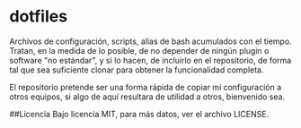 dotfiles
========
Archivos de configuración, scripts, alias de bash acumulados con el tiempo. Tratan, en la medida de lo posible, de no depender de ningún plugin o software "no estándar", y si lo hacen, de incluirlo en el repositorio, de forma tal que sea suficiente clonar para obtener la funcionalidad completa.

El repositorio pretende ser una forma rápida de copiar mi configuración a otros equipos, si algo de aquí resultara de utilidad a otros, bienvenido sea.

##Licencia
Bajo licencia MIT, para más datos, ver el archivo LICENSE.
